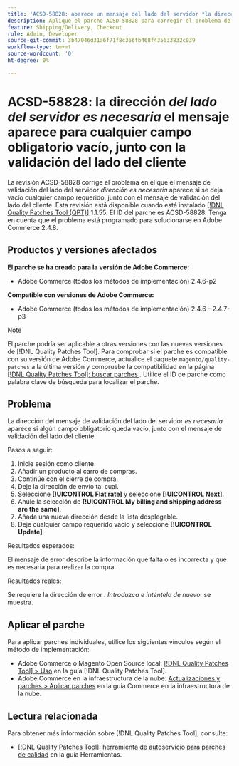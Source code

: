 ```yaml
---
title: 'ACSD-58828: aparece un mensaje del lado del servidor *la dirección es obligatoria* para cualquier campo obligatorio vacío, junto con la validación del lado del cliente'
description: Aplique el parche ACSD-58828 para corregir el problema de Adobe Commerce donde el mensaje de validación del lado del servidor *address is required* aparece si se deja vacío cualquier campo requerido, junto con el mensaje de validación del lado del cliente.
feature: Shipping/Delivery, Checkout
role: Admin, Developer
source-git-commit: 3b47046d31a6f71f8c366fb468f435633832c039
workflow-type: tm+mt
source-wordcount: '0'
ht-degree: 0%

---
```



# ACSD-58828: la dirección *del lado del servidor es necesaria* el mensaje aparece para cualquier campo obligatorio vacío, junto con la validación del lado del cliente

La revisión ACSD-58828 corrige el problema en el que el mensaje de validación del lado del servidor *dirección es necesaria* aparece si se deja vacío cualquier campo requerido, junto con el mensaje de validación del lado del cliente. Esta revisión está disponible cuando está instalado [[!DNL Quality Patches Tool (QPT)]](/help/tools/quality-patches-tool/quality-patches-tool-to-self-serve-quality-patches.md) 1.1.55. El ID del parche es ACSD-58828. Tenga en cuenta que el problema está programado para solucionarse en Adobe Commerce 2.4.8.

## Productos y versiones afectados

**El parche se ha creado para la versión de Adobe Commerce:**
* Adobe Commerce (todos los métodos de implementación) 2.4.6-p2

**Compatible con versiones de Adobe Commerce:**
* Adobe Commerce (todos los métodos de implementación) 2.4.6 - 2.4.7-p3

>[!NOTE]
>
>El parche podría ser aplicable a otras versiones con las nuevas versiones de [!DNL Quality Patches Tool]. Para comprobar si el parche es compatible con su versión de Adobe Commerce, actualice el paquete `magento/quality-patches` a la última versión y compruebe la compatibilidad en la página [[!DNL Quality Patches Tool]: buscar parches ](https://experienceleague.adobe.com/tools/commerce-quality-patches/index.html?lang=es). Utilice el ID de parche como palabra clave de búsqueda para localizar el parche.

## Problema

La dirección del mensaje de validación del lado del servidor *es necesaria* aparece si algún campo obligatorio queda vacío, junto con el mensaje de validación del lado del cliente.

Pasos a seguir:

1. Inicie sesión como cliente.
1. Añadir un producto al carro de compras.
1. Continúe con el cierre de compra.
1. Deje la dirección de envío tal cual.
1. Seleccione **[!UICONTROL Flat rate]** y seleccione **[!UICONTROL Next]**.
1. Anule la selección de **[!UICONTROL My billing and shipping address are the same]**.
1. Añada una nueva dirección desde la lista desplegable.
1. Deje cualquier campo requerido vacío y seleccione **[!UICONTROL Update]**.

Resultados esperados:

El mensaje de error describe la información que falta o es incorrecta y que es necesaria para realizar la compra.

Resultados reales:

Se requiere la dirección de error *. Introduzca e inténtelo de nuevo.* se muestra.

## Aplicar el parche

Para aplicar parches individuales, utilice los siguientes vínculos según el método de implementación:

* Adobe Commerce o Magento Open Source local: [[!DNL Quality Patches Tool] > Uso](/help/tools/quality-patches-tool/usage.md) en la guía [!DNL Quality Patches Tool].
* Adobe Commerce en la infraestructura de la nube: [Actualizaciones y parches > Aplicar parches](https://experienceleague.adobe.com/docs/commerce-cloud-service/user-guide/develop/upgrade/apply-patches.html?lang=es) en la guía Commerce en la infraestructura de la nube.

## Lectura relacionada

Para obtener más información sobre [!DNL Quality Patches Tool], consulte:

* [[!DNL Quality Patches Tool]: herramienta de autoservicio para parches de calidad](/help/tools/quality-patches-tool/quality-patches-tool-to-self-serve-quality-patches.md) en la guía Herramientas.
